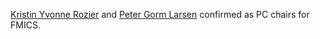---
---

[Kristin Yvonne Rozier][KYR] and [Peter Gorm Larsen][PGL]
confirmed as PC chairs for FMICS.

[KYR]: https://www.aere.iastate.edu/kyrozier/
[PGL]: https://pure.au.dk/portal/en/persons/pgl@ece.au.dk


